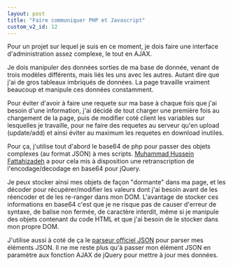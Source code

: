 ```yaml
---
layout: post
title: "Faire communiquer PHP et Javascript"
custom_v2_id: 12
---
```


Pour un projet sur lequel je suis en ce moment, je dois faire une interface
d'administration assez complexe, le tout en AJAX.

Je dois manipuler des données sorties de ma base de donnée, venant de trois
modèles différents, mais liés les uns avec les autres. Autant dire que j'ai de
gros tableaux imbriqués de données. La page travaille vraiment beaucoup et
manipule ces données constamment.

Pour éviter d'avoir à faire une requete sur ma base à chaque fois que j'ai
besoin d'une information, j'ai décidé de tout charger une première fois au
chargement de la page, puis de modifier coté client les variables sur
lesquelles je travaille, pour ne faire des requetes au serveur qu'en upload
(update/add) et ainsi éviter au maximum les requetes en download inutiles.

Pour ça, j'utilise tout d'abord le base64 de php pour passer des objets
complexes (au format JSON) à mes scripts. [Muhammad Hussein
Fattahizadeh](http://www.semnanweb.com/jquery-plugin/base64.html) a pour cela
mis à disposition une retranscription de l'encodage/decodage en base64 pour
jQuery.

Je peux stocker ainsi mes objets de façon "dormante" dans ma page, et les
décoder pour récupérer/modifier les valeurs dont j'ai besoin avant de les
réencoder et de les re-ranger dans mon DOM. L'avantage de stocker ces
informations en base64 c'est que je ne risque pas de causer d'erreur de
syntaxe, de balise non fermée, de caractère interdit, même si je manipule des
objets contenant du code HTML et que j'ai besoin de le stocker dans mon propre
DOM.

J'utilise aussi à coté de ça le [parseur officiel
JSON](http://json.org/json2.js) pour parser mes éléments JSON. Il ne me reste
plus qu'à passer mon élément JSON en paramètre aux fonction AJAX de jQuery
pour mettre à jour mes données.


